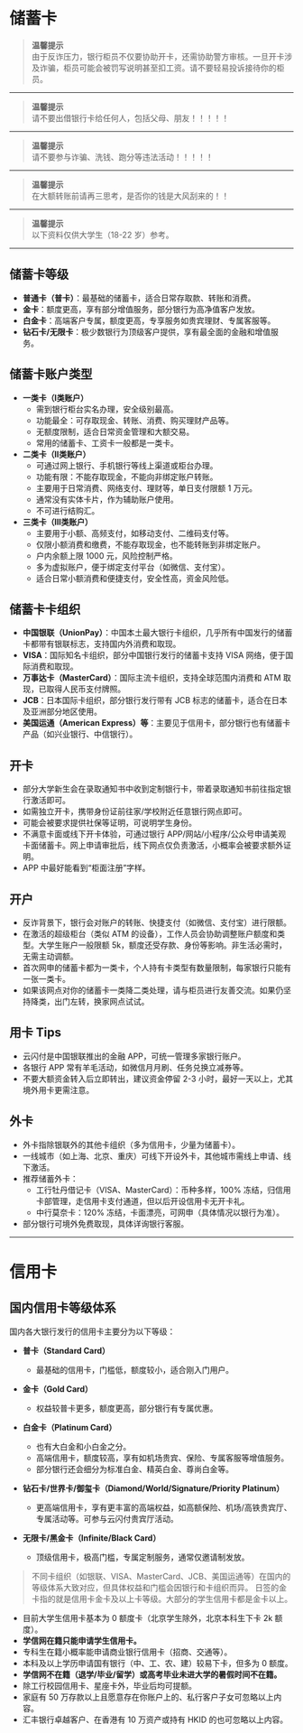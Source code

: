 # 储蓄卡

> **温馨提示**  
> 由于反诈压力，银行柜员不仅要协助开卡，还需协助警方审核。一旦开卡涉及诈骗，柜员可能会被罚写说明甚至扣工资。请不要轻易投诉接待你的柜员。

---

> **温馨提示**  
> 请不要出借银行卡给任何人，包括父母、朋友！！！！！

---

> **温馨提示**  
> 请不要参与诈骗、洗钱、跑分等违法活动！！！！！

---

> **温馨提示**  
> 在大额转账前请再三思考，是否你的钱是大风刮来的！！

---

> **温馨提示**  
> 以下资料仅供大学生（18-22 岁）参考。

---

## 储蓄卡等级

- **普通卡（普卡）**：最基础的储蓄卡，适合日常存取款、转账和消费。
- **金卡**：额度更高，享有部分增值服务，部分银行为高净值客户发放。
- **白金卡**：高端客户专属，额度更高，专享服务如贵宾理财、专属客服等。
- **钻石卡/无限卡**：极少数银行为顶级客户提供，享有最全面的金融和增值服务。

## 储蓄卡账户类型

- **一类卡（Ⅰ类账户）**
    - 需到银行柜台实名办理，安全级别最高。
    - 功能最全：可存取现金、转账、消费、购买理财产品等。
    - 无额度限制，适合日常资金管理和大额交易。
    - 常用的储蓄卡、工资卡一般都是一类卡。
- **二类卡（Ⅱ类账户）**
    - 可通过网上银行、手机银行等线上渠道或柜台办理。
    - 功能有限：不能存取现金，不能向非绑定账户转账。
    - 主要用于日常消费、网络支付、理财等，单日支付限额 1 万元。
    - 通常没有实体卡片，作为辅助账户使用。
    - 不可进行结购汇。
- **三类卡（Ⅲ类账户）**
    - 主要用于小额、高频支付，如移动支付、二维码支付等。
    - 仅限小额消费和缴费，不能存取现金，也不能转账到非绑定账户。
    - 户内余额上限 1000 元，风险控制严格。
    - 多为虚拟账户，便于绑定支付平台（如微信、支付宝）。
    - 适合日常小额消费和便捷支付，安全性高，资金风险低。

## 储蓄卡卡组织

- **中国银联（UnionPay）**：中国本土最大银行卡组织，几乎所有中国发行的储蓄卡都带有银联标志，支持国内外消费和取现。
- **VISA**：国际知名卡组织，部分中国银行发行的储蓄卡支持 VISA 网络，便于国际消费和取现。
- **万事达卡（MasterCard）**：国际主流卡组织，支持全球范围内消费和 ATM 取现，已取得人民币支付牌照。
- **JCB**：日本国际卡组织，部分银行发行带有 JCB 标志的储蓄卡，适合在日本及亚洲部分地区使用。
- **美国运通（American Express）等**：主要见于信用卡，部分银行也有储蓄卡产品（如兴业银行、中信银行）。

## 开卡

- 部分大学新生会在录取通知书中收到定制银行卡，带着录取通知书前往指定银行激活即可。
- 如需独立开卡，携带身份证前往家/学校附近任意银行网点即可。
- 可能会被要求提供社保等证明，可说明学生身份。
- 不满意卡面或线下开卡体验，可通过银行 APP/网站/小程序/公众号申请美观卡面储蓄卡。网上申请审批后，线下网点仅负责激活，小概率会被要求额外证明。
- APP 中最好能看到“柜面注册”字样。

## 开户

- 反诈背景下，银行会对账户的转账、快捷支付（如微信、支付宝）进行限额。
- 在激活的超级柜台（类似 ATM 的设备），工作人员会协助调整账户额度和类型。大学生账户一般限额 5k，额度还受存款、身份等影响。非生活必需时，无需主动调额。
- 首次网申的储蓄卡都为一类卡，个人持有卡类型有数量限制，每家银行只能有一张一类卡。
- 如果该网点对你的储蓄卡一类降二类处理，请与柜员进行友善交流。如果仍坚持降类，出门左转，换家网点试试。

## 用卡 Tips

- 云闪付是中国银联推出的金融 APP，可统一管理多家银行账户。
- 各银行 APP 常有羊毛活动，如微信月月刷、任务兑换立减券等。
- 不要大额资金转入后立即转出，建议资金停留 2-3 小时，最好一天以上，尤其境外用卡更需注意。

## 外卡

- 外卡指除银联外的其他卡组织（多为信用卡，少量为储蓄卡）。
- 一线城市（如上海、北京、重庆）可线下开设外卡，其他城市需线上申请、线下激活。
- 推荐储蓄外卡：
    - 工行牡丹借记卡（VISA、MasterCard）：币种多样，100% 冻结，归信用卡部管理，走信用卡支付通道，但以后开设信用卡无开卡礼。
    - 中行莫奈卡：120% 冻结，卡面漂亮，可网申（具体情况以银行为准）。
- 部分银行可境外免费取现，具体详询银行客服。

---

# 信用卡

## 国内信用卡等级体系

国内各大银行发行的信用卡主要分为以下等级：

- **普卡（Standard Card）**
    - 最基础的信用卡，门槛低，额度较小，适合刚入门用户。

- **金卡（Gold Card）**
    - 权益较普卡更多，额度更高，部分银行有专属优惠。

- **白金卡（Platinum Card）**
    - 也有大白金和小白金之分。
    - 高端信用卡，额度较高，享有如机场贵宾、保险、专属客服等增值服务。
    - 部分银行还会细分为标准白金、精英白金、尊尚白金等。

- **钻石卡/世界卡/御玺卡（Diamond/World/Signature/Priority Platinum）**
    - 更高端信用卡，享有更丰富的高端权益，如高额保险、机场/高铁贵宾厅、专属活动等。可参与云闪付贵宾厅活动。

- **无限卡/黑金卡（Infinite/Black Card）**
    - 顶级信用卡，极高门槛，专属定制服务，通常仅邀请制发放。

> 不同卡组织（如银联、VISA、MasterCard、JCB、美国运通等）在国内的等级体系大致对应，但具体权益和门槛会因银行和卡组织而异。
> 日签的金卡指的就是信用卡金卡及以上卡等级。大部分的学生信用卡都是金卡以上。

- 目前大学生信用卡基本为 0 额度卡（北京学生除外，北京本科生下卡 2k 额度）。
- **学信网在籍只能申请学生信用卡。**
- 专科生在籍小概率能申请商业银行信用卡（招商、交通等）。
- 本科及以上学历申请国有银行（中、工、农、建）较易下卡，但多为 0 额度。
- **学信网不在籍（退学/毕业/留学）或高考毕业未进大学的暑假时间不在籍。**
- 除工行校园信用卡、星座卡外，毕业后均可提额。
- 家庭有 50 万存款以上且愿意存在你账户上的、私行客户子女可忽略以上内容。
- 汇丰银行卓越客户、在香港有 10 万资产或持有 HKID 的也可忽略以上内容。
